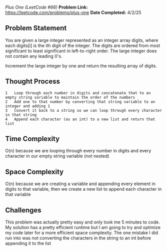*Plus One (LeetCode #66)*
**Problem Link:** https://leetcode.com/problems/plus-one
**Date Completed:** 4/2/25

## Problem Statement
You are given a large integer represented as an integer array digits, where each digits[i] is the ith digit of the integer. The digits are ordered from most significant to least significant in left-to-right order. The large integer does not contain any leading 0's.

Increment the large integer by one and return the resulting array of digits.

## Thought Process
	1	Loop through each number in digits and concatenate that to an empty string variable to maintain the order of the numbers
	2	Add one to that number by converting that string variable to an integer and adding 1
	3	Convert it back to a string so we can loop through every character in that string
	4	Append each character (as an int) to a new list and return that list

## Time Complexity
O(n) because we are looping through every number in digits and every character in our empty string variable (not nested)

## Space Complexity
O(n) because we are creating a variable and appending every element in digits to that variable, then we create a new list to append each character in that variable

## Challenges
This problem was actually pretty easy and only took me 5 minutes to code. My solution has a pretty efficient runtime but I am going to try and optimize my code later for a more efficient space complexity. The one mistake I did run into was not converting the characters in the string to an int before appending it to the list
